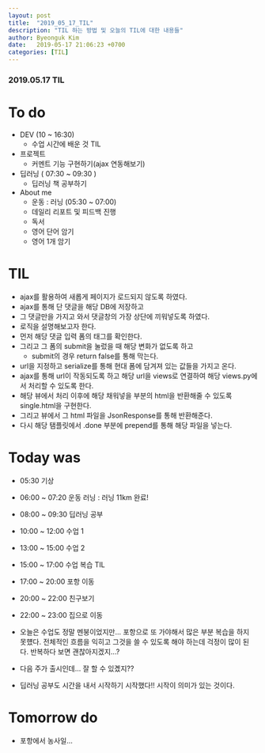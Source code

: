 ```yaml
---
layout: post
title:  "2019_05_17_TIL"
description: "TIL 하는 방법 및 오늘의 TIL에 대한 내용들"
author: Byeonguk Kim
date:   2019-05-17 21:06:23 +0700
categories: [TIL]
---
```


### 2019.05.17 TIL
 
# To do

* DEV (10 ~ 16:30)
	* 수업 시간에 배운 것 TIL
* 프로젝트
	* 커멘트 기능 구현하기(ajax 연동해보기)
* 딥러닝 ( 07:30 ~ 09:30 )
	* 딥러닝 책 공부하기
* About me
	* 운동 : 러닝 (05:30 ~ 07:00)
	* 데일리 리포트 및 피드백 진행
	* 독서
	* 영어 단어 암기
	* 영어 1개 암기


# TIL
* ajax를 활용하여 새롭게 페이지가 로드되지 않도록 하였다.
* ajax를 통해 단 댓글을 해당 DB에 저장하고
* 그 댓글만을 가지고 와서 댓글창의 가장 상단에 끼워넣도록 하였다.
* 로직을 설명해보고자 한다.
* 먼저 해당 댓글 입력 폼의 태그를 확인한다.
* 그리고 그 폼의 submit을 눌렀을 때 해당 변화가 없도록 하고
	* submit의 경우 return false를 통해 막는다.
* url을 지정하고 serialize를 통해 현대 폼에 담겨져 있는 값들을 가지고 온다.
* ajax를 통해 url이 작동되도록 하고 해당 url을 views로 연결하여 해당 views.py에서 처리할 수 있도록 한다.
* 해당 뷰에서 처리 이후에 해당 채워넣을 부분의 html을 반환해줄 수 있도록 single.html을 구현한다.
* 그리고 뷰에서 그 html 파일을 JsonResponse를 통해 반환해준다.
* 다시 해당 탬플릿에서 .done 부분에 prepend를 통해 해당 파일을 넣는다. 	


# Today was

* 05:30 기상 
* 06:00 ~ 07:20 운동 러닝 : 러닝 11km 완료!
* 08:00 ~ 09:30 딥러닝 공부
* 10:00 ~ 12:00 수업 1
* 13:00 ~ 15:00 수업 2
* 15:00 ~ 17:00 수업 복습 TIL
* 17:00 ~ 20:00 포항 이동 
* 20:00 ~ 22:00 친구보기
* 22:00 ~ 23:00 집으로 이동


* 오늘은 수업도 정말 멘붕이었지만... 포항으로 또 가야해서 많은 부분 복습을 하지 못헀다. 전체적인 흐름을 익히고 그것을 쓸 수 있도록 해야 하는데 걱정이 많이 된다. 반복하다 보면 괜찮아지겠지...?
* 다음 주가 출시인데... 잘 할 수 있곘지??
* 딥러닝 공부도 시간을 내서 시작하기 시작했다!! 시작이 의미가 있는 것이다.

# Tomorrow do

* 포항에서 농사일...